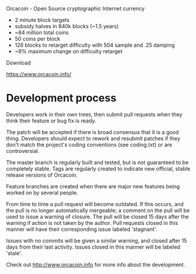 Orcacoin - Open Source cryptographic Internet currency
 - 2 minute block targets
 - subsidy halves in 840k blocks (~1.5 years)
 - ~84 million total coins
 - 50 coins per block
 - 126 blocks to retarget difficulty with 504 sample and .25 damping
 - ~9% maximum change on difficulty retarget
 
Download

https://www.orcacoin.info/

Development process
===================

Developers work in their own trees, then submit pull requests when
they think their feature or bug fix is ready.

The patch will be accepted if there is broad consensus that it is a
good thing.  Developers should expect to rework and resubmit patches
if they don't match the project's coding conventions (see coding.txt)
or are controversial.

The master branch is regularly built and tested, but is not guaranteed
to be completely stable. Tags are regularly created to indicate new
official, stable release versions of Orcacoin.

Feature branches are created when there are major new features being
worked on by several people.

From time to time a pull request will become outdated. If this occurs, and
the pull is no longer automatically mergeable; a comment on the pull will
be used to issue a warning of closure. The pull will be closed 15 days
after the warning if action is not taken by the author. Pull requests closed
in this manner will have their corresponding issue labeled 'stagnant'.

Issues with no commits will be given a similar warning, and closed after
15 days from their last activity. Issues closed in this manner will be 
labeled 'stale'. 

Check out http://www.orcacoin.info for more info about the development.
